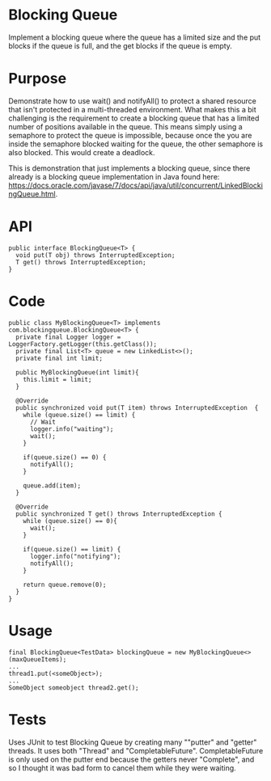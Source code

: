 # Blocking Queue
Implement a blocking queue where the queue has a limited size and the put blocks if the queue is full, and the get blocks if the queue is empty.

# Purpose
Demonstrate how to use wait() and notifyAll() to protect a shared resource that isn't protected in a multi-threaded environment. What makes this a bit challenging is the requirement to create a blocking queue that has a limited number of positions available in the queue. This means simply using a semaphore to protect the queue is impossible, because once the you are inside the semaphore blocked waiting for the queue, the other semaphore is also blocked. This would create a deadlock.

This is demonstration that just implements a blocking queue, since there already is a blocking queue implementation in Java found here: https://docs.oracle.com/javase/7/docs/api/java/util/concurrent/LinkedBlockingQueue.html.

# API
```
public interface BlockingQueue<T> {
  void put(T obj) throws InterruptedException;
  T get() throws InterruptedException;
}
```

# Code
```
public class MyBlockingQueue<T> implements com.blockingqueue.BlockingQueue<T> {
  private final Logger logger = LoggerFactory.getLogger(this.getClass());
  private final List<T> queue = new LinkedList<>();
  private final int limit;

  public MyBlockingQueue(int limit){
    this.limit = limit;
  }

  @Override
  public synchronized void put(T item) throws InterruptedException  {
    while (queue.size() == limit) {
      // Wait
      logger.info("waiting");
      wait();
    }

    if(queue.size() == 0) {
      notifyAll();
    }

    queue.add(item);
  }

  @Override
  public synchronized T get() throws InterruptedException {
    while (queue.size() == 0){
      wait();
    }

    if(queue.size() == limit) {
      logger.info("notifying");
      notifyAll();
    }

    return queue.remove(0);
  }
}
```

# Usage  
```
final BlockingQueue<TestData> blockingQueue = new MyBlockingQueue<>(maxQueueItems);
...  
thread1.put(<someObject>);
...
SomeObject someobject thread2.get();  
```

# Tests
Uses JUnit to test Blocking Queue by creating many ""putter" and "getter" threads. It uses both "Thread" and "CompletableFuture". CompletableFuture is only used on the putter end because the getters never "Complete", and so I thought it was bad form to cancel them while they were waiting. 

